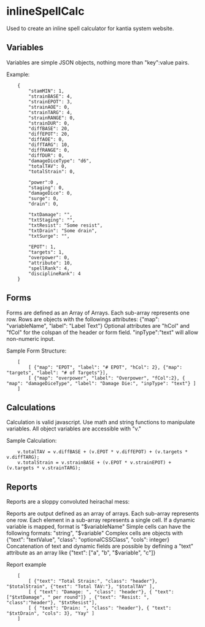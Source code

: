 inlineSpellCalc
===============

Used to create an inline spell calculator for kantia system website.


Variables
---------

Variables are simple JSON objects, nothing more than "key":value pairs.

Example:

		{
			"stamMIN": 1,
			"strainBASE": 4,
			"strainEPOT": 3,
			"strainAOE": 0,
			"strainTARG": 4,
			"strainRANGE": 0,
			"strainDUR": 0,
			"diffBASE": 20,
			"diffEPOT": 20,
			"diffAOE": 0,
			"diffTARG": 10,
			"diffRANGE": 0,
			"diffDUR": 0,
			"damageDiceType": "d6",
			"totalTAV": 0,
			"totalStrain": 0,
			
			"power":0 ,
			"staging": 0,
			"damageDice": 0,
			"surge": 0,
			"drain": 0,
			
			"txtDamage": "",
			"txtStaging": "",
			"txtResist": "Some resist",
			"txtDrain": "Some drain",
			"txtSurge": "",

			"EPOT": 1,
			"targets": 1,
			"overpower": 0,
			"attribute": 10,
			"spellRank": 4,
			"disciplineRank": 4
		}

Forms
-----
Forms are defined as an Array of Arrays.  Each sub-array represents one row.
Rows are objects with the followings attributes: {"map": "variableName", "label": "Label Text"}
Optional attributes are "hCol" and "fCol" for the colspan of the header or form field. "inpType":"text" will allow non-numeric input.

Sample Form Structure: 

		[
			[ {"map": "EPOT", "label": "# EPOT", "hCol": 2}, {"map": "targets", "label": "# of Targets"}],
			[ {"map": "overpower", "label": "Overpower", "fCol":2}, { "map": "damageDiceType", "label": "Damage Die:", "inpType": "text"} ]
		]

Calculations
------------

Calculation is valid javascript.  Use math and string functions to manipulate variables.  All object variables are accessible with "v."

Sample Calculation: 

		v.totalTAV = v.diffBASE + (v.EPOT * v.diffEPOT) + (v.targets * v.diffTARG);
		v.totalStrain = v.strainBASE + (v.EPOT * v.strainEPOT) + (v.targets * v.strainTARG);

Reports
-------

Reports are a sloppy convoluted heirachal mess:

Reports are output defined as an array of arrays. Each sub-array represents one row.
Each element in a sub-array represents a single cell.
If a dynamic variable is mapped, format is "$variableName"
Simple cells can have the following formats: "string", "$variable"
Complex cells are objects with {"text": "textValue", "class": "optionalCSSClass", "cols": integer}
Concatenation of text and dynamic fields are possible by defining a "text" attribute as an array like {"text": ["a", "b", "$variable", "c"]}

Report example

		[
			[ {"text": "Total Strain:", "class": "header"}, "$totalStrain", {"text": "Total TAV:"}, "$totalTAV" ],
			[ { "text": "Damage: ", "class": "header"}, { "text": ["$txtDamage", " per round"]} , {"text": "Resist: ", "class":"header"}, "$txtResist"],
			[ { "text": "Drain: ", "class": "header"}, { "text": "$txtDrain", "cols": 3}, "Yay" ]
		]
